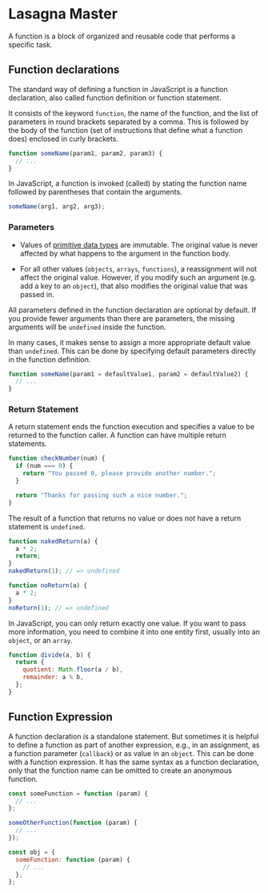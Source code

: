# Lasagna Master

A function is a block of organized and reusable code that performs a specific task.

## Function declarations

The standard way of defining a function in JavaScript is a function declaration, also called function definition or function statement.

It consists of the keyword `function`, the name of the function, and the list of parameters in round brackets separated by a comma. This is followed by the body of the function (set of instructions that define what a function does) enclosed in curly brackets.

```js
function someName(param1, param2, param3) {
  // ...
}
```

In JavaScript, a function is invoked (called) by stating the function name followed by parentheses that contain the arguments.

```js
someName(arg1, arg2, arg3);
```

### Parameters

- Values of [primitive data types](https://developer.mozilla.org/en-US/docs/Glossary/Primitive) are immutable. The original value is never affected by what happens to the argument in the function body.

- For all other values (`objects`, `arrays`, `functions`), a reassignment will not affect the original value. However, if you modify such an argument (e.g. add a key to an `object`), that also modifies the original value that was passed in.

All parameters defined in the function declaration are optional by default. If you provide fewer arguments than there are parameters, the missing arguments will be `undefined` inside the function.

In many cases, it makes sense to assign a more appropriate default value than `undefined`. This can be done by specifying default parameters directly in the function definition.

```js
function someName(param1 = defaultValue1, param2 = defaultValue2) {
  // ...
}
```

### Return Statement

A return statement ends the function execution and specifies a value to be returned to the function caller. A function can have multiple return statements.

```js
function checkNumber(num) {
  if (num === 0) {
    return "You passed 0, please provide another number.";
  }

  return "Thanks for passing such a nice number.";
}
```

The result of a function that returns no value or does not have a return statement is `undefined`.

```js
function nakedReturn(a) {
  a * 2;
  return;
}
nakedReturn(1); // => undefined

function noReturn(a) {
  a * 2;
}
noReturn(1); // => undefined
```

In JavaScript, you can only return exactly one value. If you want to pass more information, you need to combine it into one entity first, usually into an `object`, or an `array`.

```js
function divide(a, b) {
  return {
    quotient: Math.floor(a / b),
    remainder: a % b,
  };
}
```

## Function Expression

A function declaration is a standalone statement. But sometimes it is helpful to define a function as part of another expression, e.g., in an assignment, as a function parameter (`callback`) or as value in an `object`. This can be done with a function expression. It has the same syntax as a function declaration, only that the function name can be omitted to create an anonymous function.

```js
const someFunction = function (param) {
  // ...
};

someOtherFunction(function (param) {
  // ...
});

const obj = {
  someFunction: function (param) {
    // ...
  },
};
```
